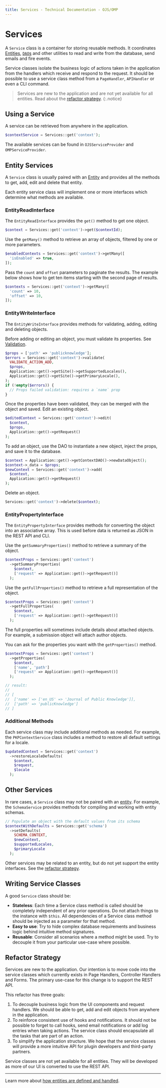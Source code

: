 ```yaml
---
title: Services - Technical Documentation - OJS/OMP
---
```


# Services

A `Service` class is a container for storing reusable methods. It coordinates [Entities](./architecture-entities), [`DAO`s](./architecture-database) and other utilities to read and write from the database, send emails and fire events.

Service classes isolate the business logic of actions taken in the application from the handlers which receive and respond to the request. It should be possible to use a service class method from a `PageHandler`, `APIHandler` or even a CLI command.

> Services are new to the application and are not yet available for all entities. Read about the [refactor strategy](#refactor-strategy).
{:.notice}

## Using a Service

A service can be retrieved from anywhere in the application.

```php
$contextService = Services::get('context');
```

The available services can be found in `OJSServiceProvider` and `OMPServiceProvider`.

## Entity Services

A `Service` class is usually paired with an [Entity](./architecture-entities) and provides all the methods to get, add, edit and delete that entity.

Each entity service class will implement one or more interfaces which determine what methods are available.

### EntityReadInterface

The `EntityReadInterface` provides the `get()` method to get one object.

```php
$context = Services::get('context')->get($contextId);
```

Use the `getMany()` method to retrieve an array of objects, filtered by one or more parameters.

```php
$enabledContexts = Services::get('context')->getMany([
  'isEnabled' => true,
]);
```

Pass the `count` and `offset` parameters to paginate the results. The example below shows how to get ten items starting with the second page of results.

```php
$contexts = Services::get('context')->getMany([
  'count' => 10,
  'offset' => 10,
]);
```

### EntityWriteInterface

The `EntityWriteInterface` provides methods for validating, adding, editing and deleting objects.

Before adding or editing an object, you must validate its properties. See [Validation](./utilities-validation).

```php
$props = ['path' => 'publicknowledge'];
$errors = Services::get('context')->validate(
  VALIDATE_ACTION_ADD,
  $props,
  Application::get()->getSite()->getSupportedLocales(),
  Application::get()->getSite()->getPrimaryLocale(),
);
if (!empty($errors)) {
  // Props failed validation: requires a `name` prop
}
```

Once the properties have been validated, they can be merged with the object and saved. Edit an existing object.

```php
$editedContext = Services::get('context')->edit(
  $context,
  $props,
  Application::get()->getRequest()
);
```

To add an object, use the DAO to instantiate a new object, inject the props, and save it to the database.

```php
$context = Application::get()->getContextDAO()->newDataObject();
$context->_data = $props;
$newContext = Services::get('context')->add(
  $context,
  Application::get()->getRequest()
);
```

Delete an object.

```php
Services::get('context')->delete($context);
```

### EntityPropertyInterface

The `EntityPropertyInterface` provides methods for converting the object into an associative array. This is used before data is returned as JSON in the REST API and CLI.

Use the `getSummaryProperties()` method to retrieve a summary of the object.

```php
$contextProps = Services::get('context')
  ->getSummaryProperties(
    $context,
    ['request' => Application::get()->getRequest()]
  );
```

Use the `getFullProperties()` method to retrieve a full representation of the object.

```php
$contextProps = Services::get('context')
  ->getFullProperties(
    $context,
    ['request' => Application::get()->getRequest()]
  );
```

The full properties will sometimes include details about attached objects. For example, a submission object will attach author objects.

You can ask for the properties you want with the `getProperties()` method.

```php
$contextProps = Services::get('context')
  ->getProperties(
    $context,
    ['name', 'path']
    ['request' => Application::get()->getRequest()]
  );

// result:
//
// [
//  ['name' => ['en_US' => 'Journal of Public Knowledge']],
//  ['path' => 'publicKnowledge']
// ]
```

### Additional Methods

Each service class may include additional methods as needed. For example, the `PKPContextService` class includes a method to restore all default settings for a locale.

```php
$updatedContext = Services::get('context')
  ->restoreLocaleDefaults(
    $context,
    $request,
    $locale
  );
```

## Other Services

In rare cases, a `Service` class may not be paired with an [entity](./architecture-entities). For example, the `SchemaService` provides methods for compiling and working with entity schemas.

```php
// Populate an object with the default values from its schema
$contextWithDefaults = Services::get('schema')
  ->setDefaults(
    SCHEMA_CONTEXT,
    $newContext,
    $supportedLocales,
    $primaryLocale
  );
```

Other services may be related to an entity, but do not yet support the entity interfaces. See the [refactor strategy](#refactor-strategy).

## Writing Service Classes

A good `Service` class should be:

- **Stateless**: Each time a Service class method is called should be completely independent of any prior operations. Do not attach things to the instance with `$this`. All dependencies of a Service class method should be injected as a parameter for that method.
- **Easy to use**: Try to hide complex database requirements and business logic behind intuitive method signatures.
- **Reusable**: Consider all scenarios where a method might be used. Try to decouple it from your particular use-case where possible.

## Refactor Strategy

Services are new to the application. Our intention is to move code into the service classes which currently exists in Page Handlers, Controller Handlers and Forms. The primary use-case for this change is to support the REST API.

This refactor has three goals:

1. To decouple business logic from the UI components and request handlers. We should be able to get, add and edit objects from anywhere in the application.
2. To reinforce consistent use of hooks and notifications. It should not be possible to forget to call hooks, send email notifications or add log entries when taking actions. The service class should encapsulate all the tasks that are part of an action.
3. To simplify the application structure. We hope that the service classes will provide a more intuitive API for plugin developers and third-party partners.

Service classes are not yet available for all entities. They will be developed as more of our UI is converted to use the REST API.

---

Learn more about [how entities are defined and handled](./architecture-entities).